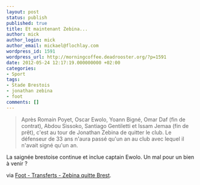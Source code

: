 ```yaml
---
layout: post
status: publish
published: true
title: Et maintenant Zebina...
author: mick
author_login: mick
author_email: mickael@flochlay.com
wordpress_id: 1591
wordpress_url: http://morningcoffee.deadrooster.org/?p=1591
date: 2012-05-24 12:17:19.000000000 +02:00
categories:
- Sport
tags:
- Stade Brestois
- jonathan zebina
- foot
comments: []
---
```

<blockquote>Après Romain Poyet, Oscar Ewolo, Yoann Bigné, Omar Daf (fin de contrat), Abdou Sissoko, Santiago Gentiletti et Issam Jemaa (fin de prêt), c'est au tour de Jonathan Zebina de quitter le club. Le défenseur de 33 ans n'aura passé qu'un an au club avec lequel il n'avait signé qu'un an.</blockquote>
La saignée brestoise continue et inclue captain Ewolo. Un mal pour un bien à venir ?

via <a href="http://www.lequipe.fr/Football/Actualites/Zebina-quitte-brest/285787">Foot - Transferts - Zebina quitte Brest</a>.
